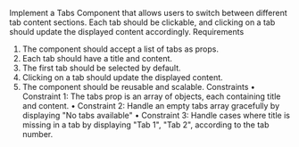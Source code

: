 Implement a Tabs Component that allows users to switch between different tab content sections. Each tab should be clickable, and clicking on a tab should update the displayed content accordingly.
Requirements
1. The component should accept a list of tabs as props.
2. Each tab should have a title and content.
3. The first tab should be selected by default.
4. Clicking on a tab should update the displayed content.
5. The component should be reusable and scalable.
Constraints
• Constraint 1: The tabs prop is an array of objects, each containing title and content.
• Constraint 2: Handle an empty tabs array gracefully by displaying "No tabs available"
• Constraint 3: Handle cases where title is missing in a tab by displaying "Tab 1", "Tab 2", according to the tab number.
